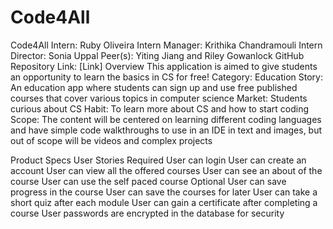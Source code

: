 # Code4All
Code4All
Intern: Ruby Oliveira
Intern Manager: Krithika Chandramouli
Intern Director: Sonia Uppal
Peer(s): Yiting Jiang and Riley Gowanlock
GitHub Repository Link: [Link]
Overview
This application is aimed to give students an opportunity to learn the basics in CS for free!
Category: Education
Story: An education app where students can sign up  and use free published courses that cover various topics in computer science
Market: Students curious about CS
Habit: To learn more about CS and how to start coding
Scope: The content will be centered on learning different coding languages and have simple code walkthroughs to use in an IDE in text and images, but out of scope will be videos and complex projects 

Product Specs
User Stories
Required
User can login
User can create an account
User can view all the offered courses
User can see an about of the course
User can use the self paced course
Optional
User can save progress in the course
User can save the courses for later
User can take a short quiz after each module
User can gain a certificate after completing a course
User passwords are encrypted in the database for security
